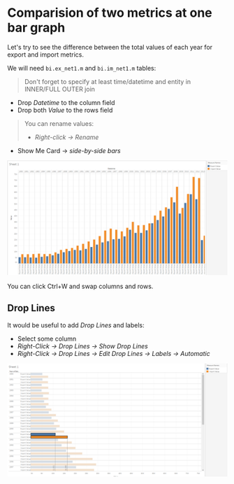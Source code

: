 # Comparision of two metrics at one bar graph

Let's try to see the difference between the total values of each year for export and import metrics.

We will need `bi.ex_net1.m` and `bi.im_net1.m` tables:

> Don't forget to specify at least time/datetime and entity in INNER/FULL OUTER join

- Drop _Datetime_ to the column field
- Drop both _Value_ to the rows field

> You can rename values:
> - _Right-click -> Rename_

- Show Me Card -> _side-by-side bars_ 

![](images/bars.png)

You can click Ctrl+W and swap columns and rows.

## Drop Lines
It would be useful to add _Drop Lines_ and labels:

- Select some column
- _Right-Click -> Drop Lines -> Show Drop Lines_
- _Right-Click -> Drop Lines -> Edit Drop Lines -> Labels -> Automatic_


![](images/sswap.png)